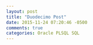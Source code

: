 ```yaml
---
layout: post
title: "Duodecimo Post"
date: 2015-11-24 07:20:46 -0500
comments: true
categories: Oracle PLSQL SQL
---
```

